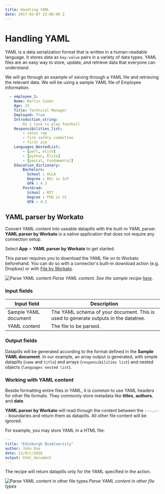 ```yaml
---
title: Handling YAML
date: 2017-03-07 22:00:00 Z
---
```


# Handling YAML
YAML is a data serialization format that is written in a human-readable language. It stores data as `key:value` pairs in a variety of data types. YAML files are an easy way to store, update, and retrieve data that everyone can understand.

We will go through an example of sieving through a YAML file and retrieving the relevant data. We will be using a sample YAML file of Employee information.

```yaml
  - employee_1:
    Name: Martin Simon
    Age: 25
    Title: Technical Manager
    Employed: True
    Introduction_string:
        Hi i love to play football
    Responsibilities_list:
        - sales rep
        - fire safety committee
        - first aid
    Languages_NestedList:
        - [perl, elite]
        - [python, Elite]
        - [pascal, Fundamental]
    Education_dictionary:
        Bachelors:
          School : UCLA
          Degree : BSc in IoT
          GPA : 4.3
        PostGrad:
          School : MIT
          Degree : PhD in CS
          GPA : 4.2
```

## YAML parser by Workato
Convert YAML content into useable datapills with the built-in YAML parser. **YAML parser by Workato** is a native application that does not require any connection setup.

Select **App** > **YAML parser by Workato** to get started.

This parser requires you to download the YAML file on to Workato beforehand. You can do so with a connector's built-in download action (e.g. Dropbox) or with [File by Workato](/handling-files-and-attachments.md).

![Parse YAML content](~@img/features/handling-yaml/yaml-parser-by-workato.png)
*Parse YAML content. See the sample recipe [here](https://www.workato.com/recipes/969549).*

### Input fields
| Input field          | Description                                                                         |
| -------------------- | ----------------------------------------------------------------------------------- |
| Sample YAML document | The YAML schema of your document. This is used to generate outputs in the datatree. |
| YAML content         | The file to be parsed.                                                              |

### Output fields
Datapills will be generated according to the format defined in the **Sample YAML document**. In our example, an array output is generated, with simple datapills (`name` and `title`) and arrays (`responsibilities list`) and nested objects (`languages nested list`).

### Working with YAML content
Beside formatting entire files in YAML, it is common to use YAML headers for other file formats. They commonly store metadata like **titles**, **authors**, and **date**.

**YAML parser by Workato** will read through the content between the `---`...`---` boundaries and return them as datapills. All other file content will be ignored.

For example, you may store YAML in a HTML file:

```yaml
---
title: "Edinburgh Biodiversity"
author: John Doe
date: 22/Oct/2016
output: html_document
---
```

The recipe will return datapills only for the YAML specified in the action.

![Parse YAML content in other file types](~@img/features/handling-yaml/parse-yaml-in-other-types.png)
*Parse YAML content in other file types*
